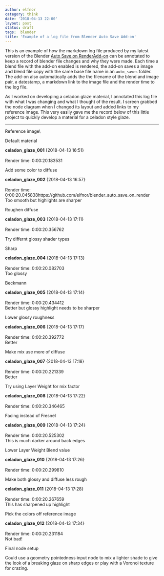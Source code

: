 ```yaml
---
author: elfnor
category: think
date: '2018-04-13 22:00'
layout: post
status: draft
tags:  blender
title: 'Example of a log file from Blender Auto Save Add-on'
---
```


This is an example of how the markdown log file produced by my latest version of the Blender [Auto Save on RenderAdd-on](%7Bfilename%7Dblender_auto_save_addon_update.md) can be annotated to keep a record of blender file changes and why they were made. Each time a blend file with the add-on enabled is rendered, the add-on saves a image and blend file copy with the same base file name in an `auto_saves` folder. The add-on also automatically adds the the filename of the blend and image pair, a datestamp, a markdown link to the image file and the render time to the log file.

As I worked on developing a celadon glaze material, I annotated this log file with what I was changing and what I thought of the result. I screen grabbed the node diagram when I changed its layout and added links to my reference image. This very easily gave me the record below of this little project to quickly develop a material for a celadon style glaze.

------------------------------------------------------------------------

Reference image\

Default material

**celadon\_glaze\_001** {2018-04-13 16:51}\
\
Render time: 0:00:20.183531

Add some color to diffuse

**celadon\_glaze\_002** {2018-04-13 16:57}\
\
Render time: 0:00:20.045838https://github.com/elfnor/blender\_auto\_save\_on\_render\
Too smooth but highlights are sharper

Roughen diffuse

**celadon\_glaze\_003** {2018-04-13 17:11}\
\
Render time: 0:00:20.356762

Try differnt glossy shader types

Sharp

**celadon\_glaze\_004** {2018-04-13 17:13}\
\
Render time: 0:00:20.082703\
Too glossy

Beckmann

**celadon\_glaze\_005** {2018-04-13 17:14}\
\
Render time: 0:00:20.434412\
Better but glossy highlight needs to be sharper

Lower glossy roughness

**celadon\_glaze\_006** {2018-04-13 17:17}\
\
Render time: 0:00:20.392772\
Better

Make mix use more of diffuse

**celadon\_glaze\_007** {2018-04-13 17:18}\
\
Render time: 0:00:20.221339\
Better

Try using Layer Weight for mix factor

**celadon\_glaze\_008** {2018-04-13 17:22}\
\
Render time: 0:00:20.346465

Facing instead of Fresnel

**celadon\_glaze\_009** {2018-04-13 17:24}\
\
Render time: 0:00:20.525302\
This is much darker around back edges

Lower Layer Weight Blend value

**celadon\_glaze\_010** {2018-04-13 17:26}\
\
Render time: 0:00:20.299810

Make both glossy and diffuse less rough

**celadon\_glaze\_011** {2018-04-13 17:28}\
\
Render time: 0:00:20.267659\
This has sharpened up highlight

Pick the colors off reference image

**celadon\_glaze\_012** {2018-04-13 17:34}\
\
Render time: 0:00:20.231184\
Not bad!

Final node setup

Could use a geometry pointedness input node to mix a lighter shade to give the look of a breaking glaze on sharp edges or play with a Voronoi texture for crazing.
